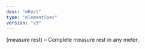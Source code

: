 ```yaml
---
desc: "mRest"
type: "elementSpec"
version: "v3"
---
```


(measure rest) – Complete measure rest in any meter. 

